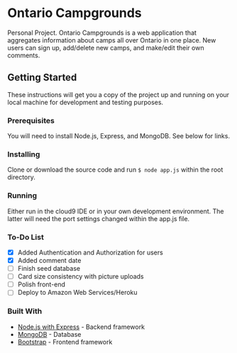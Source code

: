 # Ontario Campgrounds
Personal Project. Ontario Campgrounds is a web application that aggregates information about camps all over Ontario in one place. New users can sign up, add/delete new camps, and make/edit their own comments.

## Getting Started
These instructions will get you a copy of the project up and running on your local machine for development and testing purposes.

### Prerequisites
You will need to install Node.js, Express, and MongoDB. See below for links.

### Installing
Clone or download the source code and run ```$ node app.js``` within the root directory.

### Running
Either run in the cloud9 IDE or in your own development environment. The latter will need the port settings changed within the app.js file.

### To-Do List
- [x] Added Authentication and Authorization for users
- [x] Added comment date
- [ ] Finish seed database
- [ ] Card size consistency with picture uploads
- [ ] Polish front-end
- [ ] Deploy to Amazon Web Services/Heroku

### Built With
* [Node.js with Express](https://expressjs.com/) - Backend framework
* [MongoDB](https://www.mongodb.com/) - Database
* [Bootstrap](https://getbootstrap.com/) - Frontend framework

